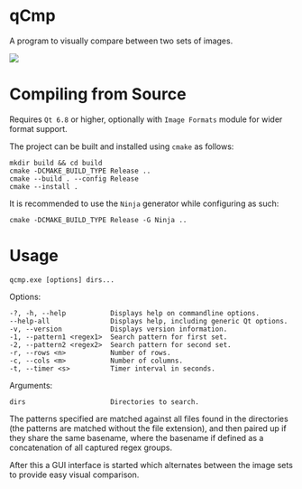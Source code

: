 # qCmp
A program to visually compare between two sets of images.

![](example.gif)

# Compiling from Source
Requires `Qt 6.8` or higher, optionally with `Image Formats` module for wider format support.

The project can be built and installed using `cmake` as follows:

    mkdir build && cd build
    cmake -DCMAKE_BUILD_TYPE Release ..
    cmake --build . --config Release
    cmake --install .

It is recommended to use the `Ninja` generator while configuring as such:

    cmake -DCMAKE_BUILD_TYPE Release -G Ninja ..

# Usage
    qcmp.exe [options] dirs...

Options:

    -?, -h, --help           Displays help on commandline options.
    --help-all               Displays help, including generic Qt options.
    -v, --version            Displays version information.
    -1, --pattern1 <regex1>  Search pattern for first set.
    -2, --pattern2 <regex2>  Search pattern for second set.
    -r, --rows <n>           Number of rows.
    -c, --cols <m>           Number of columns.
    -t, --timer <s>          Timer interval in seconds.

Arguments:

    dirs                     Directories to search.

The patterns specified are matched against all files found in the directories (the patterns are matched without the file extension), and then paired up if they share the same basename, where the basename if defined as a concatenation of all captured regex groups.

After this a GUI interface is started which alternates between the image sets to provide easy visual comparison.
